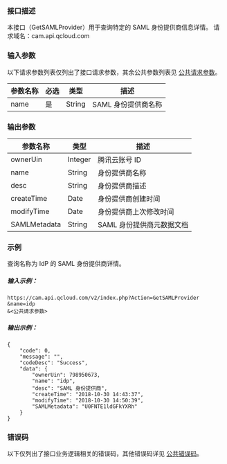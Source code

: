 ### 接口描述
本接口（GetSAMLProvider）用于查询特定的 SAML 身份提供商信息详情。
请求域名：cam.api.qcloud.com

### 输入参数
以下请求参数列表仅列出了接口请求参数，其余公共参数列表见 [公共请求参数](https://cloud.tencent.com/document/api/213/15692)。

| 参数名称 | 必选 | 类型 | 描述 |
|---------|---------|---------|---------|
| name | 是 | String | SAML 身份提供商名称 |

### 输出参数
| 参数名称 | 类型 | 描述 |
|---------|---------|---------|
| ownerUin | Integer | 腾讯云账号 ID |
| name |String |身份提供商名称|
| desc |String |身份提供商描述|
| createTime| Date | 身份提供商创建时间|
| modifyTime | Date | 身份提供商上次修改时间 |
| SAMLMetadata | String | SAML 身份提供商元数据文档 |

### 示例

查询名称为 IdP 的 SAML 身份提供商详情。

##### 输入示例：

``` 
https://cam.api.qcloud.com/v2/index.php?Action=GetSAMLProvider
&name=idp
&<公共请求参数>
``` 
##### 输出示例：

``` 
{
    "code": 0,
    "message": "",
    "codeDesc": "Success",
    "data": {
        "ownerUin": 798950673,
        "name": "idp",
        "desc": "SAML 身份提供商",
        "createTime": "2018-10-30 14:43:37",
        "modifyTime": "2018-10-30 14:50:39",
        "SAMLMetadata": "U0FNTE1ldGFkYXRh"
    }
}
``` 

### 错误码

以下仅列出了接口业务逻辑相关的错误码，其他错误码详见 [公共错误码](https://cloud.tencent.com/document/api/213/15694#.E5.85.AC.E5.85.B1.E9.94.99.E8.AF.AF.E7.A0.81)。


